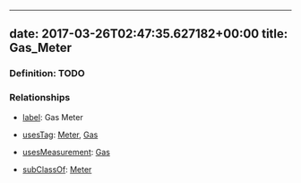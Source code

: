 
---
date: 2017-03-26T02:47:35.627182+00:00
title: Gas_Meter
---
### Definition: TODO

### Relationships

* [label](http://www.w3.org/2000/01/rdf-schema#label): Gas Meter

* [usesTag](https://brickschema.org/schema/1.0/BrickFrame#usesTag): [Meter](https://brickschema.org/schema/1.0/BrickTag#Meter), [Gas](https://brickschema.org/schema/1.0/BrickTag#Gas)

* [usesMeasurement](https://brickschema.org/schema/1.0/BrickFrame#usesMeasurement): [Gas](https://brickschema.org/schema/1.0/Brick#Gas)

* [subClassOf](http://www.w3.org/2000/01/rdf-schema#subClassOf): [Meter](https://brickschema.org/schema/1.0/Brick#Meter)
